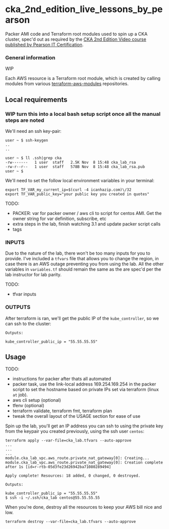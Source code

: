 # cka_2nd_edition_live_lessons_by_pearson
Packer AMI code and Terraform root modules used to spin up a CKA cluster, spec'd out as required by the [CKA 2nd Edition Video course published by Pearson IT Certification](https://www.pearsonitcertification.com/store/certified-kubernetes-administrator-cka-complete-video-9780137438372).


### General information
WIP 


Each AWS resource is a Terraform root module, which is created by calling modules from various [terraform-aws-modules](https://github.com/terraform-aws-modules) repositories.  

## Local requirements

### WIP turn this into a local bash setup script once all the manual steps are noted  

We'll need an ssh key-pair:  

```
user ~ $ ssh-keygen
..
..

user ~ $ ll .ssh|grep cka
-rw-------   1 user  staff   2.5K Nov  8 15:48 cka_lab_rsa
-rw-r--r--   1 user  staff   578B Nov  8 15:48 cka_lab_rsa.pub
user ~ $
```

We'll need to set the follow local environment variables in your terminal:

```
export TF_VAR_my_current_ip=$(curl -4 icanhazip.com)\/32
export TF_VAR_public_key="your public key you created in quotes"

```
TODO:  

- PACKER: var for packer owner / aws cli to script for centos AMI. Get the owner string for var definition, subscribe, etc
- extra steps in the lab, finish watching 3.1 and update packer script calls
- tags



### INPUTS
Due to the nature of the lab, there won't be too many inputs for you to provide.  I've included a `tfvars` file that allows you to change the region, in case there is an AWS outage preventing you from using the lab.  All the other variables in `variables.tf` should remain the same as the are spec'd per the lab instructor for lab parity.

TODO:  
- tfvar inputs

### OUTPUTS
After terraform is ran, we'll get the public IP of the `kube_controller`, so we can ssh to the cluster:
```
Outputs:

kube_controller_public_ip = "55.55.55.55"
```

## Usage
TODO:  
- instructions for packer after thats all automated
- packer task, use the link-local address 169.254.169.254 in the packer script to set the hostname based on private IPs set via terraform (linux `at` job).
- aws cli setup (optional)
- tfenv (optional)
- terraform validate, terraform fmt, terraform plan
- tweak the overall layout of the USAGE section for ease of use

Spin up the lab, you'll get an IP address you can ssh to using the private key from the keypair you created previously, using the ssh user `centos`:
```
terraform apply --var-file=cka_lab.tfvars --auto-approve
...
...
...
module.cka_lab_vpc.aws_route.private_nat_gateway[0]: Creating...
module.cka_lab_vpc.aws_route.private_nat_gateway[0]: Creation complete after 1s [id=r-rtb-05d3fe23d26942ba71080289494]

Apply complete! Resources: 18 added, 0 changed, 0 destroyed.

Outputs:

kube_controller_public_ip = "55.55.55.55"
$ ssh -i ~/.ssh/cka_lab centos@55.55.55.55
```
When you're done, destroy all the resources to keep your AWS bill nice and low.
```
terraform destroy --var-file=cka_lab.tfvars --auto-approve
```

